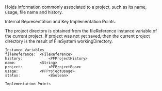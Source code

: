 Holds  information commonly associated to a project, such as its name, usage, file name and history.

Internal Representation and Key Implementation Points.

The project directory is obtained from the fileReference instance variable of the current project. If project was not yet saved, then the current project directory is the result of FileSystem workingDirectory.


    Instance Variables
	fileReference:	<FileReference>
	history:			<PFProjectHistory>
	name:			<String>
	project:			<PFProjectBase>
	usage:			<PFProjectUsage>
	status: 			<Boolean>

    Implementation Points
